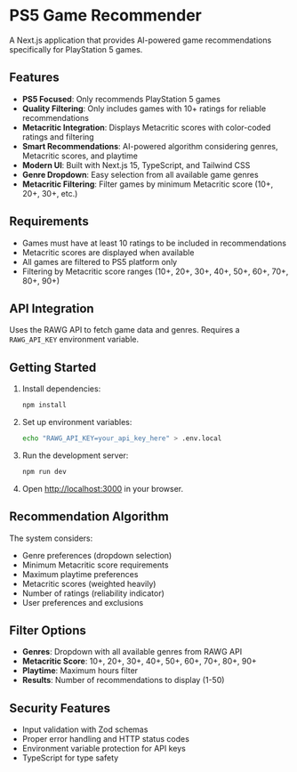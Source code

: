 # PS5 Game Recommender

A Next.js application that provides AI-powered game recommendations specifically for PlayStation 5 games.

## Features

- **PS5 Focused**: Only recommends PlayStation 5 games
- **Quality Filtering**: Only includes games with 10+ ratings for reliable recommendations
- **Metacritic Integration**: Displays Metacritic scores with color-coded ratings and filtering
- **Smart Recommendations**: AI-powered algorithm considering genres, Metacritic scores, and playtime
- **Modern UI**: Built with Next.js 15, TypeScript, and Tailwind CSS
- **Genre Dropdown**: Easy selection from all available game genres
- **Metacritic Filtering**: Filter games by minimum Metacritic score (10+, 20+, 30+, etc.)

## Requirements

- Games must have at least 10 ratings to be included in recommendations
- Metacritic scores are displayed when available
- All games are filtered to PS5 platform only
- Filtering by Metacritic score ranges (10+, 20+, 30+, 40+, 50+, 60+, 70+, 80+, 90+)

## API Integration

Uses the RAWG API to fetch game data and genres. Requires a `RAWG_API_KEY` environment variable.

## Getting Started

1. Install dependencies:
   ```bash
   npm install
   ```

2. Set up environment variables:
   ```bash
   echo "RAWG_API_KEY=your_api_key_here" > .env.local
   ```

3. Run the development server:
   ```bash
   npm run dev
   ```

4. Open [http://localhost:3000](http://localhost:3000) in your browser.

## Recommendation Algorithm

The system considers:
- Genre preferences (dropdown selection)
- Minimum Metacritic score requirements
- Maximum playtime preferences
- Metacritic scores (weighted heavily)
- Number of ratings (reliability indicator)
- User preferences and exclusions

## Filter Options

- **Genres**: Dropdown with all available genres from RAWG API
- **Metacritic Score**: 10+, 20+, 30+, 40+, 50+, 60+, 70+, 80+, 90+
- **Playtime**: Maximum hours filter
- **Results**: Number of recommendations to display (1-50)

## Security Features

- Input validation with Zod schemas
- Proper error handling and HTTP status codes
- Environment variable protection for API keys
- TypeScript for type safety
